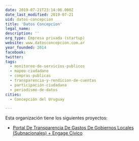 ```yaml
---
date: 2019-07-21T23:14:06.000Z
date_last_modified: 2019-07-21
uid: datos-concepcion
title: 'Datos Concepcion'
legal_name: 
description: ''
org_type: Empresa privada (startup)
website: www.datosconcepcion.com.ar
year_founded: 2014
facebook: 
twitter: 
tags:
  - monitoreo-de-servicios-publicos
  - mapeo-ciudadano
  - compras-publicas
  - transparencia-y-rendicion-de-cuentas
  - participación-ciudadana
  - periodismo-de-datos
cities: 
  - Concepción del Uruguay

---
```


Esta organización tiene los siguientes proyectos:

- [Portal De Transparencia De Gastos De Gobiernos Locales (Subnacionales) + Engage Cívico](/proyectos/portal-de-transparencia-de-gastos-de-gobiernos-locales-subnacionales-engage-civico)
